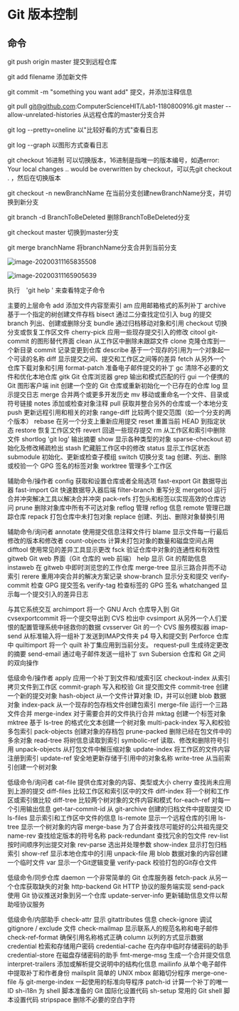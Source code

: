 # Git 版本控制

## 命令

git push origin master 提交到远程仓库

git add filename 添加新文件

git commit -m "something you want add" 提交，并添加注释信息

git pull git@github.com:ComputerScienceHIT/Lab1-1180800916.git master --allow-unrelated-histories 从远程仓库的master分支合并

git log --pretty=oneline 以"比较好看的方式"查看日志

git log --graph 以图形方式查看日志

git checkout 16进制 可以切换版本，16进制是指唯一的版本编号，如遇error: Your local changes .. would be overwritten by checkout，可以先git checkout .   ，然后在切换版本

git checkout -n newBranchName    在当前分支创建newBranchName分支，并切换到新分支

git branch -d BranchToBeDeleted	删除BranchToBeDeleted分支

git checkout master	切换到master分支

git merge branchName	将branchName分支合并到当前分支

![image-20200311165835508](/home/jr1preg/.config/Typora/typora-user-images/image-20200311165835508.png)

![image-20200311165905639](/home/jr1preg/.config/Typora/typora-user-images/image-20200311165905639.png)

执行　'git help <command>' 来查看特定子命令

主要的上层命令
   add                  添加文件内容至索引
   am                   应用邮箱格式的系列补丁
   archive              基于一个指定的树创建文件存档
   bisect               通过二分查找定位引入 bug 的提交
   branch               列出、创建或删除分支
   bundle               通过归档移动对象和引用
   checkout             切换分支或恢复工作区文件
   cherry-pick          应用一些现存提交引入的修改
   citool               git-commit 的图形替代界面
   clean                从工作区中删除未跟踪文件
   clone                克隆仓库到一个新目录
   commit               记录变更到仓库
   describe             基于一个现存的引用为一个对象起一个可读的名称
   diff                 显示提交之间、提交和工作区之间等的差异
   fetch                从另外一个仓库下载对象和引用
   format-patch         准备电子邮件提交的补丁
   gc                   清除不必要的文件和优化本地仓库
   gitk                 Git 仓库浏览器
   grep                 输出和模式匹配的行
   gui                  一个便携的 Git 图形客户端
   init                 创建一个空的 Git 仓库或重新初始化一个已存在的仓库
   log                  显示提交日志
   merge                合并两个或更多开发历史
   mv                   移动或重命名一个文件、目录或符号链接
   notes                添加或检查对象注释
   pull                 获取并整合另外的仓库或一个本地分支
   push                 更新远程引用和相关的对象
   range-diff           比较两个提交范围（如一个分支的两个版本）
   rebase               在另一个分支上重新应用提交
   reset                重置当前 HEAD 到指定状态
   restore              恢复工作区文件
   revert               回退一些现存提交
   rm                   从工作区和索引中删除文件
   shortlog             'git log' 输出摘要
   show                 显示各种类型的对象
   sparse-checkout      初始化及修改稀疏检出
   stash                贮藏脏工作区中的修改
   status               显示工作区状态
   submodule            初始化、更新或检查子模组
   switch               切换分支
   tag                  创建、列出、删除或校验一个 GPG 签名的标签对象
   worktree             管理多个工作区

辅助命令/操作者
   config               获取和设置仓库或者全局选项
   fast-export          Git 数据导出器
   fast-import          Git 快速数据导入器后端
   filter-branch        重写分支
   mergetool            运行合并冲突解决工具以解决合并冲突
   pack-refs            打包头和标签以实现高效的仓库访问
   prune                删除对象库中所有不可达对象
   reflog               管理 reflog 信息
   remote               管理已跟踪仓库
   repack               打包仓库中未打包对象
   replace              创建、列出、删除对象替换引用

辅助命令/询问者
   annotate             使用提交信息注释文件行
   blame                显示文件每一行最后修改的版本和修改者
   count-objects        计算未打包对象的数量和磁盘空间占用
   difftool             使用常见的差异工具显示更改
   fsck                 验证仓库中对象的连通性和有效性
   gitweb               Git web 界面（Git 仓库的 web 前端）
   help                 显示 Git 的帮助信息
   instaweb             在 gitweb 中即时浏览您的工作仓库
   merge-tree           显示三路合并而不动索引
   rerere               重用冲突合并的解决方案记录
   show-branch          显示分支和提交
   verify-commit        检查 GPG 提交签名
   verify-tag           检查标签的 GPG 签名
   whatchanged          显示每一个提交引入的差异日志

与其它系统交互
   archimport           将一个 GNU Arch 仓库导入到 Git
   cvsexportcommit      将一个提交导出到 CVS 检出中
   cvsimport            从另外一个人们爱恨的配置管理系统中拯救你的数据
   cvsserver            Git 的一个 CVS 服务模拟器
   imap-send            从标准输入将一组补丁发送到IMAP文件夹
   p4                   导入和提交到 Perforce 仓库中
   quiltimport          将一个 quilt 补丁集应用到当前分支。
   request-pull         生成待定更改的摘要
   send-email           通过电子邮件发送一组补丁
   svn                  Subersion 仓库和 Git 之间的双向操作

低级命令/操作者
   apply                应用一个补丁到文件和/或索引区
   checkout-index       从索引拷贝文件到工作区
   commit-graph         写入和校验 Git 提交图文件
   commit-tree          创建一个新的提交对象
   hash-object          从一个文件计算对象 ID，并可以创建 blob 数据对象
   index-pack           从一个现存的包存档文件创建包索引
   merge-file           运行一个三路文件合并
   merge-index          对于需要合并的文件执行合并
   mktag                创建一个标签对象
   mktree               基于 ls-tree 的格式化文本创建一个树对象
   multi-pack-index     写入和校验多包索引
   pack-objects         创建对象的存档包
   prune-packed         删除已经在包文件中的多余对象
   read-tree            将树信息读取到索引
   symbolic-ref         读取、修改和删除符号引用
   unpack-objects       从打包文件中解压缩对象
   update-index         将工作区的文件内容注册到索引
   update-ref           安全地更新存储于引用中的对象名称
   write-tree           从当前索引创建一个树对象

低级命令/询问者
   cat-file             提供仓库对象的内容、类型或大小
   cherry               查找尚未应用到上游的提交
   diff-files           比较工作区和索引区中的文件
   diff-index           将一个树和工作区或索引做比较
   diff-tree            比较两个树对象的文件内容和模式
   for-each-ref         对每一个引用输出信息 
   get-tar-commit-id    从 git-archive 创建的归档文件中提取提交 ID
   ls-files             显示索引和工作区中文件的信息
   ls-remote            显示一个远程仓库的引用
   ls-tree              显示一个树对象的内容
   merge-base           为了合并查找尽可能好的公共祖先提交
   name-rev             查找给定版本的符号名称
   pack-redundant       查找冗余的包文件
   rev-list             按时间顺序列出提交对象
   rev-parse            选出并处理参数
   show-index           显示打包归档索引
   show-ref             显示本地仓库中的引用
   unpack-file          用 blob 数据对象的内容创建一个临时文件
   var                  显示一个Git逻辑变量
   verify-pack          校验打包的Git存仓文件

低级命令/同步仓库
   daemon               一个非常简单的 Git 仓库服务器
   fetch-pack           从另一个仓库获取缺失的对象
   http-backend         Git HTTP 协议的服务端实现
   send-pack            使用 Git 协议推送对象到另一个仓库
   update-server-info   更新辅助信息文件以帮助哑协议服务

低级命令/内部助手
   check-attr           显示 gitattributes 信息
   check-ignore         调试 gitignore / exclude 文件
   check-mailmap        显示联系人的规范名称和电子邮件
   check-ref-format     确保引用名称格式正确
   column               以列的方式显示数据
   credential           检索和存储用户密码
   credential-cache     在内存中临时存储密码的助手
   credential-store     在磁盘存储密码的助手
   fmt-merge-msg        生成一个合并提交信息
   interpret-trailers   添加或解析提交说明中的结构化信息
   mailinfo             从单个电子邮件中提取补丁和作者身份
   mailsplit            简单的 UNIX mbox 邮箱切分程序
   merge-one-file       与 git-merge-index 一起使用的标准向导程序
   patch-id             计算一个补丁的唯一 ID
   sh-i18n              为 shell 脚本准备的 Git 国际化设置代码
   sh-setup             常用的 Git shell 脚本设置代码
   stripspace           删除不必要的空白字符